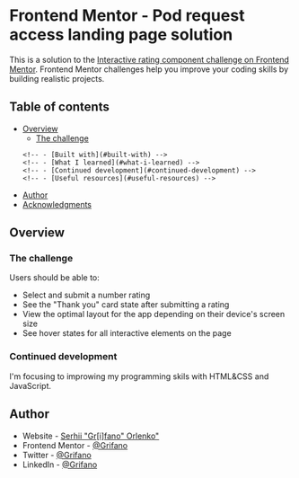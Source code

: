 # Frontend Mentor - Pod request access landing page solution

This is a solution to the [Interactive rating component challenge on Frontend Mentor](https://www.frontendmentor.io/challenges/interactive-rating-component-koxpeBUmI/hub/interactive-rating-component-BJIu60ULc).
Frontend Mentor challenges help you improve your coding skills by building realistic projects.

## Table of contents

- [Overview](#overview)
  - [The challenge](#the-challenge)
  <!-- - [Screenshot](#screenshot)
  - [Links](#links)
    <!-- - [My process](#my-process) -->
      <!-- - [Built with](#built-with) -->
      <!-- - [What I learned](#what-i-learned) -->
      <!-- - [Continued development](#continued-development) -->
      <!-- - [Useful resources](#useful-resources) -->
- [Author](#author)
- [Acknowledgments](#acknowledgments)

## Overview

### The challenge

Users should be able to:

- Select and submit a number rating
- See the "Thank you" card state after submitting a rating
- View the optimal layout for the app depending on their device's screen size
- See hover states for all interactive elements on the page

<!-- ### Screenshot

![](./images/ScreenShot.jpg) -->

<!-- ### Links

 - Solution URL: [Solution]()
- Live Site URL: [Live]() -->

<!-- ## My process

### Built with ?

- Semantic HTML5 markup
- JavaScript
- CSS custom properties
- Flexbox
- Responsive images
- Responsive Website -->

<!-- ### What I learned

Using "picture" tag, browser know what image should to load depending on viewport width 😀

```html

```

I decide to create a custom arrow for tab headers Instead to use a svg. But I was wondering is that very complicated? Off Course a easy way is to use svg as a background image

```css

```

And this part is not clearly Understand For me. Why in if condition don't use an equal operator? It supposes if activeTab is true then run a code, but why activeTab Should be "true"?

```js

``` -->

### Continued development

I'm focusing to improwing my programming skils with HTML&CSS and JavaScript.

<!-- ### Useful resources

[Resource title](link) -->

## Author

- Website - [Serhii "Gr[i]fano" Orlenko"](https://grifano.webflow.io/)
- Frontend Mentor - [@Grifano](https://www.frontendmentor.io/profile/Grifano)
- Twitter - [@Grifano](https://twitter.com/OrlenkoSerhii)
- LinkedIn - [@Grifano](https://www.linkedin.com/in/serhii-orlenko-44aaa4a3/)

<!-- ## Acknowledgments -->
